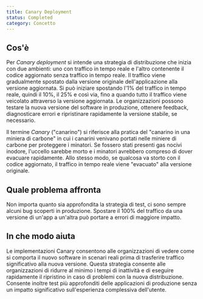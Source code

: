 ```yaml
---
title: Canary Deployment
status: Completed
category: Concetto
---
```


## Cos'è
Per _Canary deployment_ si intende una strategia di distribuzione che inizia con due ambienti: uno con traffico in tempo reale e l'altro contenente il codice aggiornato senza traffico in tempo reale. Il traffico viene gradualmente spostato dalla versione originale dell'applicazione alla versione aggiornata. Si può iniziare spostando l'1% del traffico in tempo reale, quindi il 10%, il 25% e così via, fino a quando tutto il traffico viene veicolato attraverso la versione aggiornata. Le organizzazioni possono testare la nuova versione del software in produzione, ottenere feedback, diagnosticare errori e ripristinare rapidamente la versione stabile, se necessario.

Il termine _Canary_ ("canarino") si riferisce alla pratica del "canarino in una miniera di carbone" in cui i canarini venivano portati nelle miniere di carbone per proteggere i minatori. Se fossero stati presenti gas nocivi inodore, l'uccello sarebbe morto e i minatori avrebbero compreso di dover evacuare rapidamente. Allo stesso modo, se qualcosa va storto con il codice aggiornato, il traffico in tempo reale viene "evacuato" alla versione originale.

## Quale problema affronta 
Non importa quanto sia approfondita la strategia di test, ci sono sempre alcuni bug scoperti in produzione. Spostare il 100% del traffico da una versione di un'app a un'altra può portare a errori di maggiore impatto.

## In che modo aiuta
Le implementazioni Canary consentono alle organizzazioni di vedere come si comporta il nuovo software in scenari reali prima di trasferire traffico significativo alla nuova versione. Questa strategia consente alle organizzazioni di ridurre al minimo i tempi di inattività e di eseguire rapidamente il ripristino in caso di problemi con la nuova distribuzione. Consente inoltre test più approfonditi delle applicazioni di produzione senza un impatto significativo sull'esperienza complessiva dell'utente.